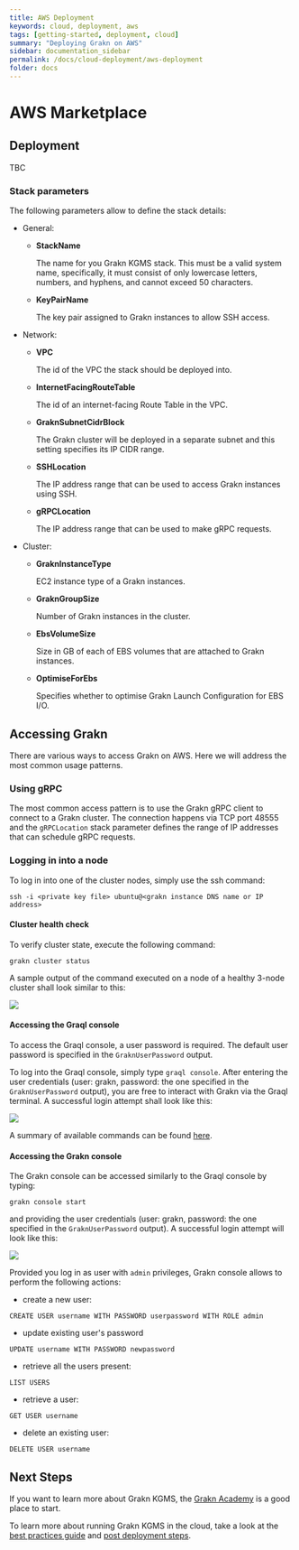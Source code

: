 ```yaml
---
title: AWS Deployment
keywords: cloud, deployment, aws
tags: [getting-started, deployment, cloud]
summary: "Deploying Grakn on AWS"
sidebar: documentation_sidebar
permalink: /docs/cloud-deployment/aws-deployment
folder: docs
---
```


# AWS Marketplace

## Deployment

TBC

### Stack parameters
The following parameters allow to define the stack details:

* General:
    - **StackName**
    
        The name for you Grakn KGMS stack. This must be a valid system name, specifically, it must consist of only lowercase letters, numbers, and hyphens, and cannot exceed 50 characters. 
      
    - **KeyPairName**
        
        The key pair assigned to Grakn instances to allow SSH access.
    
* Network:
    - **VPC**
    
        The id of the VPC the stack should be deployed into.
    - **InternetFacingRouteTable**
      
        The id of an internet-facing Route Table in the VPC.
    - **GraknSubnetCidrBlock**
   
        The Grakn cluster will be deployed in a separate subnet and this setting specifies its IP CIDR range.
    - **SSHLocation**
     
        The IP address range that can be used to access Grakn instances using SSH.
    - **gRPCLocation**
   
        The IP address range that can be used to make gRPC requests.
     

* Cluster:
    - **GraknInstanceType**
    
        EC2 instance type of a Grakn instances.
    - **GraknGroupSize**
    
        Number of Grakn instances in the cluster.
    - **EbsVolumeSize**
    
        Size in GB of each of EBS volumes that are attached to Grakn instances.
    - **OptimiseForEbs**
    
        Specifies whether to optimise Grakn Launch Configuration for EBS I/O.
        
## Accessing Grakn

There are various ways to access Grakn on AWS. Here we will address the most common usage patterns.

### Using gRPC

The most common access pattern is to use the Grakn gRPC client to connect to a Grakn cluster. The connection happens via TCP port 48555 and the `gRPCLocation` stack parameter defines
the range of IP addresses that can schedule gRPC requests.
        
### Logging in into a node
To log in into one of the cluster nodes, simply use the ssh command:

`ssh -i <private key file> ubuntu@<grakn instance DNS name or IP address>`

#### Cluster health check
To verify cluster state, execute the following command:
    
`grakn cluster status`
     
A sample output of the command executed on a node of a healthy 3-node cluster shall look similar to this:

![](/images/aws-cluster-health.png)

#### Accessing the Graql console

To access the Graql console, a user password is required. The default user password is specified in the `GraknUserPassword` output.

To log into the Graql console, simply type `graql console`. After entering the user credentials (user: grakn, password: the one specified in the `GraknUserPassword` output), you are free to interact with Grakn via the Graql terminal. 
A successful login attempt shall look like this:

![](/images/aws-graql-console.png)

A summary of available commands can be found [here](http://dev.grakn.ai/docs/get-started/graql-console).

#### Accessing the Grakn console
The Grakn console can be accessed similarly to the Graql console by typing:

`grakn console start`
  
and providing the user credentials (user: grakn, password: the one specified in the `GraknUserPassword` output). A successful login attempt will look like this:

![](/images/aws-grakn-console.png)

Provided you log in as user with `admin` privileges, Grakn console allows to perform the following actions:

* create a new user:

`CREATE USER username WITH PASSWORD userpassword WITH ROLE admin`

* update existing user's password

`UPDATE username WITH PASSWORD newpassword`

* retrieve all the users present:

`LIST USERS`

* retrieve a user:

`GET USER username`

* delete an existing user:

`DELETE USER username`

## Next Steps

If you want to learn more about Grakn KGMS, the [Grakn Academy](https://dev.grakn.ai/academy/) is a good place to start.

To learn more about running Grakn KGMS in the cloud, take a look at the [best practices guide](https://dev.grakn.ai/docs/cloud-deployment/best-practices)
and [post deployment steps](https://dev.grakn.ai/docs/cloud-deployment/post-deployment).
